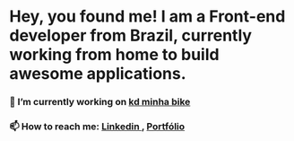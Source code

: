 

# Hey, you found me! I am a Front-end developer from Brazil, currently working from home to build awesome applications.

### 🔭 I’m currently working on [kd minha bike](https://github.com/augustorl/kdminhabike)

### 📫 How to reach me: <a href="https://linkedin.com/in/augustorl"> Linkedin </a>, <a href="https://augustoleite.com"> Portfólio </a>

<!--
**augustorl/augustorl** is a ✨ _special_ ✨ repository because its `README.md` (this file) appears on your GitHub profile.

Here are some ideas to get you started:

- 🔭 I’m currently working on ...
- 🌱 I’m currently learning ...
- 👯 I’m looking to collaborate on ...
- 🤔 I’m looking for help with ...
- 💬 Ask me about ...
- 📫 How to reach me: ...
- 😄 Pronouns: ...
- ⚡ Fun fact: ...
-->
